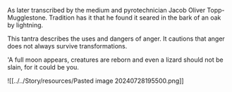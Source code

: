 As later transcribed by the medium and pyrotechnician Jacob Oliver Topp-Mugglestone. Tradition has it that he found it seared in the bark of an oak by lightning.

This tantra describes the uses and dangers of anger. It cautions that anger does not always survive transformations.

'A full moon appears, creatures are reborn and even a lizard should not be slain, for it could be you.

![[../../Story/resources/Pasted image 20240728195500.png]]